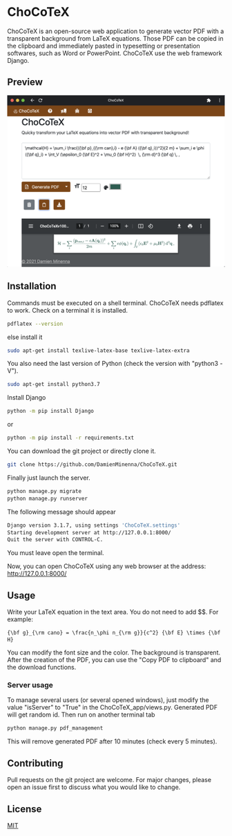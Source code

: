 
# ChoCoTeX

ChoCoTeX is an open-source web application to generate vector PDF with a transparent background from LaTeX equations. Those PDF can be copied in the clipboard and immediately pasted in typesetting or presentation softwares, such as Word or PowerPoint. ChoCoTeX use the web framework Django.

## Preview

![preview](https://raw.githubusercontent.com/DamienMinenna/ChoCoTeX/main/static/img/ChoCoTeX-preview.png?raw=true "Preview")


## Installation

Commands must be executed on a shell terminal.
ChoCoTeX needs pdflatex to work. Check on a terminal it is installed.

```bash
pdflatex --version
```
else install it
```bash
sudo apt-get install texlive-latex-base texlive-latex-extra
```

You also need the last version of Python (check the version with "python3 -V").

```bash
sudo apt-get install python3.7
```

Install Django

```bash
python -m pip install Django
```
or
```bash
python -m pip install -r requirements.txt
```

You can download the git project or directly clone it.

```bash
git clone https://github.com/DamienMinenna/ChoCoTeX.git
```

Finally just launch the server.

```bash
python manage.py migrate
python manage.py runserver
```

The following message should appear

```bash
Django version 3.1.7, using settings 'ChoCoTeX.settings'
Starting development server at http://127.0.0.1:8000/
Quit the server with CONTROL-C.
```

You must leave open the terminal.

Now, you can open ChoCoTeX using any web browser at the address: http://127.0.0.1:8000/

## Usage

Write your LaTeX equation in the text area. You do not need to add $$. For example:
```
{\bf g}_{\rm cano} = \frac{n_\phi n_{\rm g}}{c^2} {\bf E} \times {\bf H}
```

You can modify the font size and the color. The background is transparent.
After the creation of the PDF, you can use the "Copy PDF to clipboard" and the download functions.

### Server usage

To manage several users (or several opened windows), just modify the value "isServer" to "True" in the ChoCoTeX_app/views.py. Generated PDF will get random id.
Then run on another terminal tab
```bash
python manage.py pdf_management
```
This will remove generated PDF after 10 minutes (check every 5 minutes).

## Contributing

Pull requests on the git project are welcome. For major changes, please open an issue first to discuss what you would like to change.

## License
[MIT](https://choosealicense.com/licenses/mit/)
